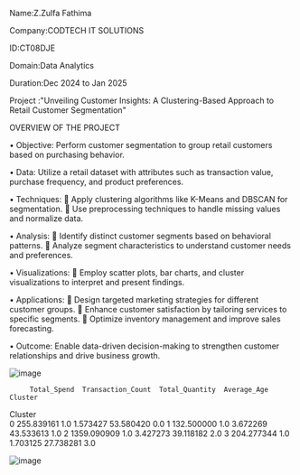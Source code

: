 Name:Z.Zulfa Fathima

Company:CODTECH IT SOLUTIONS

ID:CT08DJE

Domain:Data Analytics

Duration:Dec 2024 to Jan 2025


 Project :"Unveiling Customer Insights: A Clustering-Based Approach to Retail Customer Segmentation"

OVERVIEW OF THE PROJECT


•	Objective: 
             Perform customer segmentation to group retail customers based on purchasing behavior.

             
•	Data:
            Utilize a retail dataset with attributes such as transaction value, purchase frequency, and product preferences.
            
            
•	Techniques:
	Apply clustering algorithms like K-Means and DBSCAN for segmentation.
	Use preprocessing techniques to handle missing values and normalize data.


•	Analysis:
	Identify distinct customer segments based on behavioral patterns.
	Analyze segment characteristics to understand customer needs and preferences.


•	Visualizations:
	Employ scatter plots, bar charts, and cluster visualizations to interpret and present findings.


•	Applications:
	Design targeted marketing strategies for different customer groups.
	Enhance customer satisfaction by tailoring services to specific segments.
	Optimize inventory management and improve sales forecasting.


•	Outcome: 
           Enable data-driven decision-making to strengthen customer relationships and drive business growth.



![image](https://github.com/user-attachments/assets/3b2bebbe-c92d-4e2f-94a8-0e3ccbe29ba7)


         Total_Spend  Transaction_Count  Total_Quantity  Average_Age  Cluster
Cluster                                                                      
0         255.839161                1.0        1.573427    53.580420      0.0
1         132.500000                1.0        3.672269    43.533613      1.0
2        1359.090909                1.0        3.427273    39.118182      2.0
3         204.277344                1.0        1.703125    27.738281      3.0


![image](https://github.com/user-attachments/assets/8deee055-ae1b-4c93-99fc-fec53e5ad029)


